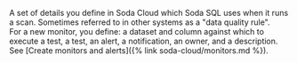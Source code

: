 A set of details you define in Soda Cloud which Soda SQL uses when it runs a scan. Sometimes referred to in other systems as a "data quality rule". <br /> For a new monitor, you define: a dataset and column against which to execute a test, a test, an alert, a notification, an owner, and a description. See [Create monitors and alerts]({% link soda-cloud/monitors.md %}).